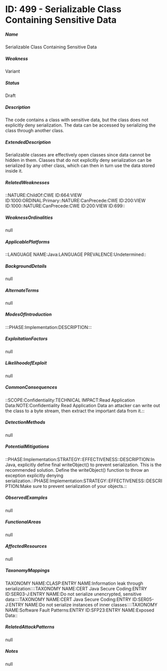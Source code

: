 # ID: 499 - Serializable Class Containing Sensitive Data
<h5>Name</h5>Serializable Class Containing Sensitive Data
<h5>Weakness</h5>Variant
<h5>Status</h5>Draft
<h5>Description</h5>The code contains a class with sensitive data, but the class does not explicitly deny serialization. The data can be accessed by serializing the class through another class.
<h5>ExtendedDescription</h5>Serializable classes are effectively open classes since data cannot be hidden in them. Classes that do not explicitly deny serialization can be serialized by any other class, which can then in turn use the data stored inside it.
<h5>RelatedWeaknesses</h5>::NATURE:ChildOf:CWE ID:664:VIEW ID:1000:ORDINAL:Primary::NATURE:CanPrecede:CWE ID:200:VIEW ID:1000::NATURE:CanPrecede:CWE ID:200:VIEW ID:699::
<h5>WeaknessOrdinalities</h5>null
<h5>ApplicablePlatforms</h5>::LANGUAGE NAME:Java:LANGUAGE PREVALENCE:Undetermined::
<h5>BackgroundDetails</h5>null
<h5>AlternateTerms</h5>null
<h5>ModesOfIntroduction</h5>:::PHASE:Implementation:DESCRIPTION:::
<h5>ExploitationFactors</h5>null
<h5>LikelihoodofExploit</h5>null
<h5>CommonConsequences</h5>::SCOPE:Confidentiality:TECHNICAL IMPACT:Read Application Data:NOTE:Confidentiality Read Application Data an attacker can write out the class to a byte stream, then extract the important data from it.::
<h5>DetectionMethods</h5>null
<h5>PotentialMitigations</h5>::PHASE:Implementation:STRATEGY::EFFECTIVENESS::DESCRIPTION:In Java, explicitly define final writeObject() to prevent serialization. This is the recommended solution. Define the writeObject() function to throw an exception explicitly denying serialization.::PHASE:Implementation:STRATEGY::EFFECTIVENESS::DESCRIPTION:Make sure to prevent serialization of your objects.::
<h5>ObservedExamples</h5>null
<h5>FunctionalAreas</h5>null
<h5>AffectedResources</h5>null
<h5>TaxonomyMappings</h5>TAXONOMY NAME:CLASP:ENTRY NAME:Information leak through serialization::::TAXONOMY NAME:CERT Java Secure Coding:ENTRY ID:SER03-J:ENTRY NAME:Do not serialize unencrypted, sensitive data::::TAXONOMY NAME:CERT Java Secure Coding:ENTRY ID:SER05-J:ENTRY NAME:Do not serialize instances of inner classes::::TAXONOMY NAME:Software Fault Patterns:ENTRY ID:SFP23:ENTRY NAME:Exposed Data::
<h5>RelatedAttackPatterns</h5>null
<h5>Notes</h5>null

